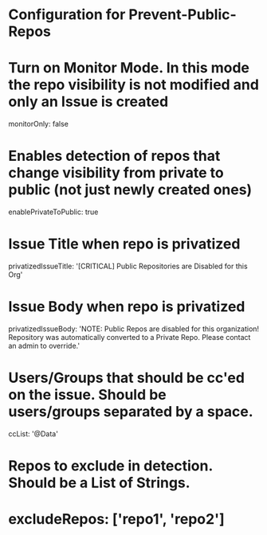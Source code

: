 # Configuration for Prevent-Public-Repos

# Turn on Monitor Mode. In this mode the repo visibility is not modified and only an Issue is created
monitorOnly: false

# Enables detection of repos that change visibility from private to public (not just newly created ones)
enablePrivateToPublic: true

# Issue Title when repo is privatized
privatizedIssueTitle: '[CRITICAL] Public Repositories are Disabled for this Org'

# Issue Body when repo is privatized
privatizedIssueBody: 'NOTE: Public Repos are disabled for this organization! Repository was automatically converted to a Private Repo. Please contact an admin to override.'

# Users/Groups that should be cc'ed on the issue. Should be users/groups separated by a space.
ccList: '@Data'

# Repos to  exclude in detection. Should be a List of Strings.
# excludeRepos: ['repo1', 'repo2']